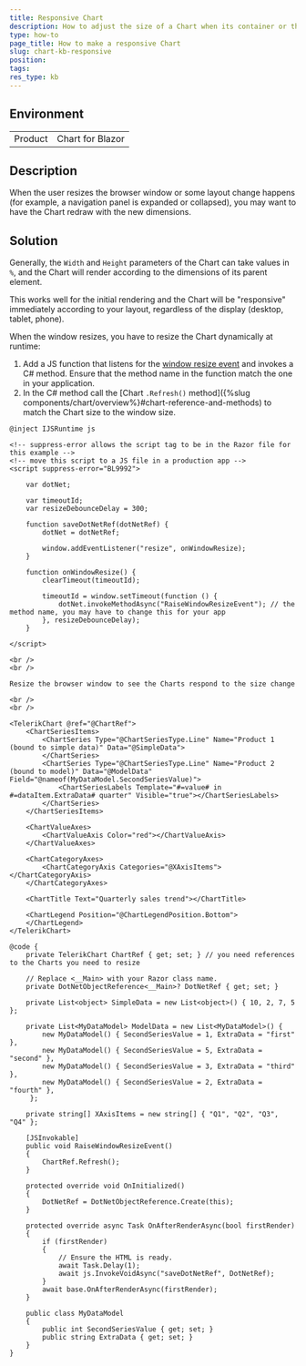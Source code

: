 ```yaml
---
title: Responsive Chart
description: How to adjust the size of a Chart when its container or the browser window size changes.
type: how-to
page_title: How to make a responsive Chart
slug: chart-kb-responsive
position: 
tags: 
res_type: kb
---
```


## Environment

<table>
    <tbody>
        <tr>
            <td>Product</td>
            <td>Chart for Blazor</td>
        </tr>
    </tbody>
</table>

## Description

When the user resizes the browser window or some layout change happens (for example, a navigation panel is expanded or collapsed), you may want to have the Chart redraw with the new dimensions.

## Solution

Generally, the `Width` and `Height` parameters of the Chart can take values in `%`, and the Chart will render according to the dimensions of its parent element.

This works well for the initial rendering and the Chart will be "responsive" immediately according to your layout, regardless of the display (desktop, tablet, phone).

When the window resizes, you have to resize the Chart dynamically at runtime:

1. Add a JS function that listens for the [window resize event](https://developer.mozilla.org/en-US/docs/Web/API/Window/resize_event) and invokes a C# method. Ensure that the method name in the function match the one in your application.
1. In the C# method call the [Chart `.Refresh()` method]({%slug components/chart/overview%}#chart-reference-and-methods) to match the Chart size to the window size.


````CSHTML
@inject IJSRuntime js

<!-- suppress-error allows the script tag to be in the Razor file for this example -->
<!-- move this script to a JS file in a production app -->
<script suppress-error="BL9992">

    var dotNet;

    var timeoutId;
    var resizeDebounceDelay = 300;

    function saveDotNetRef(dotNetRef) {
        dotNet = dotNetRef;

        window.addEventListener("resize", onWindowResize);
    }

    function onWindowResize() {
        clearTimeout(timeoutId);

        timeoutId = window.setTimeout(function () {
            dotNet.invokeMethodAsync("RaiseWindowResizeEvent"); // the method name, you may have to change this for your app
        }, resizeDebounceDelay);
    }

</script>

<br />
<br />

Resize the browser window to see the Charts respond to the size change

<br />
<br />

<TelerikChart @ref="@ChartRef">
    <ChartSeriesItems>
        <ChartSeries Type="@ChartSeriesType.Line" Name="Product 1 (bound to simple data)" Data="@SimpleData">
        </ChartSeries>
        <ChartSeries Type="@ChartSeriesType.Line" Name="Product 2 (bound to model)" Data="@ModelData" Field="@nameof(MyDataModel.SecondSeriesValue)">
            <ChartSeriesLabels Template="#=value# in #=dataItem.ExtraData# quarter" Visible="true"></ChartSeriesLabels>
        </ChartSeries>
    </ChartSeriesItems>

    <ChartValueAxes>
        <ChartValueAxis Color="red"></ChartValueAxis>
    </ChartValueAxes>

    <ChartCategoryAxes>
        <ChartCategoryAxis Categories="@XAxisItems"></ChartCategoryAxis>
    </ChartCategoryAxes>

    <ChartTitle Text="Quarterly sales trend"></ChartTitle>

    <ChartLegend Position="@ChartLegendPosition.Bottom">
    </ChartLegend>
</TelerikChart>

@code {
    private TelerikChart ChartRef { get; set; } // you need references to the Charts you need to resize

    // Replace <__Main> with your Razor class name.
    private DotNetObjectReference<__Main>? DotNetRef { get; set; }

    private List<object> SimpleData = new List<object>() { 10, 2, 7, 5 };

    private List<MyDataModel> ModelData = new List<MyDataModel>() {
        new MyDataModel() { SecondSeriesValue = 1, ExtraData = "first" },
        new MyDataModel() { SecondSeriesValue = 5, ExtraData = "second" },
        new MyDataModel() { SecondSeriesValue = 3, ExtraData = "third" },
        new MyDataModel() { SecondSeriesValue = 2, ExtraData = "fourth" },
     };

    private string[] XAxisItems = new string[] { "Q1", "Q2", "Q3", "Q4" };

    [JSInvokable]
    public void RaiseWindowResizeEvent()
    {
        ChartRef.Refresh();
    }

    protected override void OnInitialized()
    {
        DotNetRef = DotNetObjectReference.Create(this);
    }

    protected override async Task OnAfterRenderAsync(bool firstRender)
    {
        if (firstRender)
        {
            // Ensure the HTML is ready.
            await Task.Delay(1);
            await js.InvokeVoidAsync("saveDotNetRef", DotNetRef);
        }
        await base.OnAfterRenderAsync(firstRender);
    }

    public class MyDataModel
    {
        public int SecondSeriesValue { get; set; }
        public string ExtraData { get; set; }
    }
}
````